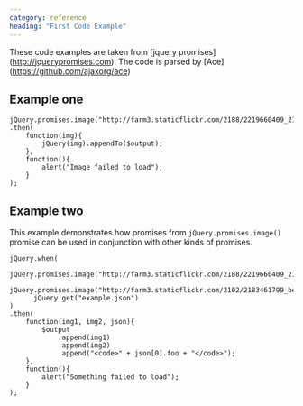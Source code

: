 ```yaml
---
category: reference
heading: "First Code Example"
---
```


These code examples are taken from [jquery promises] (http://jquerypromises.com). The code is parsed by [Ace] (https://github.com/ajaxorg/ace)

Example one
----------------

    jQuery.promises.image("http://farm3.staticflickr.com/2188/2219660409_21ba876f98_m.jpg")
    .then(
        function(img){
            jQuery(img).appendTo($output);
        },
        function(){
            alert("Image failed to load");
        }
    );

Example two
--------------------------------

This example demonstrates how promises from `jQuery.promises.image()` promise can be
used in conjunction with other kinds of promises.

    jQuery.when(
          jQuery.promises.image("http://farm3.staticflickr.com/2188/2219660409_21ba876f98_m.jpg"),
          jQuery.promises.image("http://farm3.staticflickr.com/2102/2183461799_beff4bb413_m.jpg"),
          jQuery.get("example.json")
    )
    .then(
        function(img1, img2, json){
            $output
                .append(img1)
                .append(img2)
                .append("<code>" + json[0].foo + "</code>");
        },
        function(){
            alert("Something failed to load");
        }
    );

